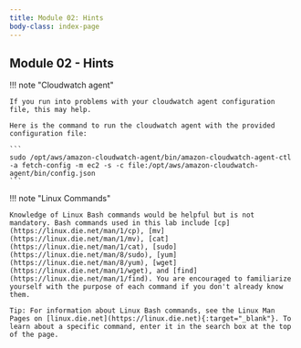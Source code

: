 ```yaml
---
title: Module 02: Hints
body-class: index-page
---
```


## Module 02 - Hints

!!! note "Cloudwatch agent"

    If you run into problems with your cloudwatch agent configuration file, this may help.

    Here is the command to run the cloudwatch agent with the provided configuration file:

    ```
    sudo /opt/aws/amazon-cloudwatch-agent/bin/amazon-cloudwatch-agent-ctl -a fetch-config -m ec2 -s -c file:/opt/aws/amazon-cloudwatch-agent/bin/config.json
    ```

!!! note "Linux Commands"

    Knowledge of Linux Bash commands would be helpful but is not mandatory. Bash commands used in this lab include [cp](https://linux.die.net/man/1/cp), [mv](https://linux.die.net/man/1/mv), [cat](https://linux.die.net/man/1/cat), [sudo](https://linux.die.net/man/8/sudo), [yum](https://linux.die.net/man/8/yum), [wget](https://linux.die.net/man/1/wget), and [find](https://linux.die.net/man/1/find). You are encouraged to familiarize yourself with the purpose of each command if you don't already know them.

    Tip: For information about Linux Bash commands, see the Linux Man Pages on [linux.die.net](https://linux.die.net){:target="_blank"}. To learn about a specific command, enter it in the search box at the top of the page.

